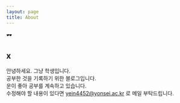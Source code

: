 ```yaml
---
layout: page
title: About
---
```


&#128374;
## x

안녕하세요. 그냥 학생입니다.  
공부한 것을 기록하기 위한 블로그입니다.  
운이 좋아 공부를 계속하고 있습니다.  
수정해야 할 내용이 있다면 <a href="mailto:info@example.com?subject=subject&cc=cc@example.com">yein4452@yonsei.ac.kr </a>로 메일 부탁드립니다.






